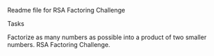 Readme file for RSA Factoring Challenge

Tasks

Factorize as many numbers as possible into a product of two smaller numbers.
RSA Factoring Challenge.
